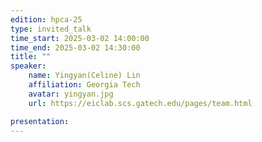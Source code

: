 ```yaml
---
edition: hpca-25
type: invited_talk
time_start: 2025-03-02 14:00:00
time_end: 2025-03-02 14:30:00
title: ""
speaker:
    name: Yingyan(Celine) Lin 
    affiliation: Georgia Tech
    avatar: yingyan.jpg  
    url: https://eiclab.scs.gatech.edu/pages/team.html

presentation: 
---
```

